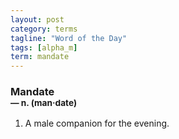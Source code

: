 ```yaml
---
layout: post
category: terms
tagline: "Word of the Day"
tags: [alpha_m]
term: mandate
---
```


<h3>Mandate<br/> <small>&mdash; n. (man<span>&middot;</span>date)</small></h3>
<p><ol>
<li>A male companion for the evening.</li>
</ol></p>
